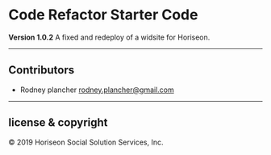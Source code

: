 # Code Refactor Starter Code

**Version 1.0.2**
A fixed and redeploy of a widsite for Horiseon. 
 
---

## Contributors
- Rodney plancher <rodney.plancher@gmail.com>

---

## license & copyright
© 2019 Horiseon Social Solution Services, Inc.